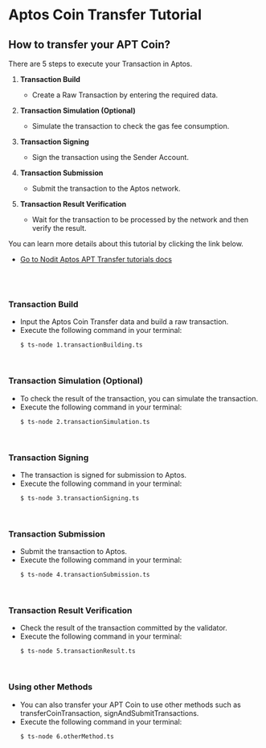 # Aptos Coin Transfer Tutorial

## How to transfer your APT Coin?

There are 5 steps to execute your Transaction in Aptos.

1. **Transaction Build**

   - Create a Raw Transaction by entering the required data.

2. **Transaction Simulation (Optional)**

   - Simulate the transaction to check the gas fee consumption.

3. **Transaction Signing**

   - Sign the transaction using the Sender Account.

4. **Transaction Submission**

   - Submit the transaction to the Aptos network.

5. **Transaction Result Verification**

   - Wait for the transaction to be processed by the network and then verify the result.

You can learn more details about this tutorial by clicking the link below.

- [Go to Nodit Aptos APT Transfer tutorials docs](https://developer.nodit.io/docs/sending-apt-coin)

<br>
<br>

### Transaction Build

- Input the Aptos Coin Transfer data and build a raw transaction.
- Execute the following command in your terminal:
  ```
  $ ts-node 1.transactionBuilding.ts
  ```
  <br>

### Transaction Simulation (Optional)

- To check the result of the transaction, you can simulate the transaction.
- Execute the following command in your terminal:
  ```
  $ ts-node 2.transactionSimulation.ts
  ```
  <br>

### Transaction Signing

- The transaction is signed for submission to Aptos.
- Execute the following command in your terminal:
  ```
  $ ts-node 3.transactionSigning.ts
  ```
  <br>

### Transaction Submission

- Submit the transaction to Aptos.
- Execute the following command in your terminal:
  ```
  $ ts-node 4.transactionSubmission.ts
  ```
  <br>

### Transaction Result Verification

- Check the result of the transaction committed by the validator.
- Execute the following command in your terminal:
  ```
  $ ts-node 5.transactionResult.ts
  ```
  <br>

### Using other Methods

- You can also transfer your APT Coin to use other methods such as transferCoinTransaction, signAndSubmitTransactions.
- Execute the following command in your terminal:
  ```
  $ ts-node 6.otherMethod.ts
  ```
